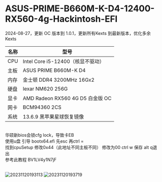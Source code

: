 # ASUS-PRIME-B660M-K-D4-12400-RX560-4g-Hackintosh-EFI
2024-08-27，更新 OC 版本到 1.0.1，更新所有Kexts	到最新版本，优化多余 Kexts

| 名称 | 型号 |
| ---- | ---- |
| CPU | Intel Core i5-12400（核显不驱动）
| 主板 | ASUS PRIME B660M-K D4 
| 内存 | 金士顿 DDR4 3200MHz 16Gx2
| 硬盘 | lexar NM620 256G
| 显卡 | AMD Radeon RX560 4G D5 白金版 OC
| 网卡 | BCM94360 2CS
| 系统 | 13.6.9 黑苹果星球恢复镜像
<br />
 华硕新bios会锁cfg lock，导致卡EB<br />
使用u盘 引导 bootx64.efi   先esc 再ctrl = <br />
找到cpuSetup 修改0x44（此地址不同主板不同） 修改为00 ctrl w 保存 alt q退出<br />
参考此教程 BV1LV4y1N7jF<br />
<br />

![20231120193113](https://github.com/jmiaob/ASUS-PRIME-B660M-K-D4-12400-RX560-4g-Hackintosh-EFI/assets/115988904/3ae502e1-6bab-40d9-bfe3-65c2640274b7)
![20231120193719](https://github.com/jmiaob/ASUS-PRIME-B660M-K-D4-12400-RX560-4g-Hackintosh-EFI/assets/115988904/747d99ac-e95c-48f2-97ab-6c30d5ca9df1)
